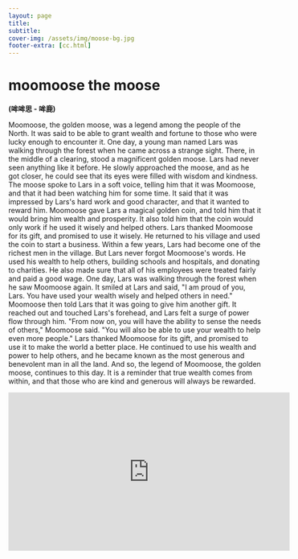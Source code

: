 ```yaml
---
layout: page
title: 
subtitle: 
cover-img: /assets/img/moose-bg.jpg
footer-extra: [cc.html]
---
```


# moomoose the moose
**(哞哞思 - 哞鹿)**

Moomoose, the golden moose, was a legend among the people of the North. It was said to be able to grant wealth and fortune to those who were lucky enough to encounter it.
One day, a young man named Lars was walking through the forest when he came across a strange sight. There, in the middle of a clearing, stood a magnificent golden moose. Lars had never seen anything like it before.
He slowly approached the moose, and as he got closer, he could see that its eyes were filled with wisdom and kindness. The moose spoke to Lars in a soft voice, telling him that it was Moomoose, and that it had been watching him for some time. It said that it was impressed by Lars's hard work and good character, and that it wanted to reward him.
Moomoose gave Lars a magical golden coin, and told him that it would bring him wealth and prosperity. It also told him that the coin would only work if he used it wisely and helped others.
Lars thanked Moomoose for its gift, and promised to use it wisely. He returned to his village and used the coin to start a business. Within a few years, Lars had become one of the richest men in the village.
But Lars never forgot Moomoose's words. He used his wealth to help others, building schools and hospitals, and donating to charities. He also made sure that all of his employees were treated fairly and paid a good wage.
One day, Lars was walking through the forest when he saw Moomoose again. It smiled at Lars and said, "I am proud of you, Lars. You have used your wealth wisely and helped others in need."
Moomoose then told Lars that it was going to give him another gift. It reached out and touched Lars's forehead, and Lars felt a surge of power flow through him.
"From now on, you will have the ability to sense the needs of others," Moomoose said. "You will also be able to use your wealth to help even more people."
Lars thanked Moomoose for its gift, and promised to use it to make the world a better place. He continued to use his wealth and power to help others, and he became known as the most generous and benevolent man in all the land.
And so, the legend of Moomoose, the golden moose, continues to this day. It is a reminder that true wealth comes from within, and that those who are kind and generous will always be rewarded.


<iframe width="560" height="315" src="https://www.youtube.com/embed/bujmogxgtp4?si=uIIKjPVTLTvBPiHm" title="YouTube video player" frameborder="0" allow="accelerometer; autoplay; clipboard-write; encrypted-media; gyroscope; picture-in-picture; web-share" allowfullscreen></iframe>